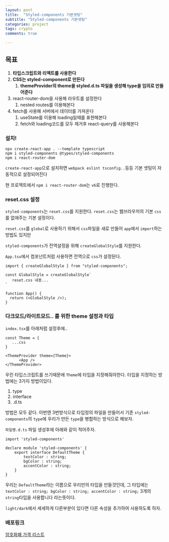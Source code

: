 ```yaml
---
layout: post
title:  "Styled-components 기본셋팅"
subtitle: "Styled-components 기본셋팅"
categories: project
tags: crypto
comments: true

---
```


## 목표

1. **타입스크립트와 리액트를 사용한다**
2. **CSS는 styled-component로 만든다**
   1. **themeProvider의 theme을 styled.d.ts 파일을 생성해 type을 임의로 만들어준다**
3. react-router-dom을 사용해 라우트를 설정한다
   1. nested routes를 이용해본다
4. fetch를 사용해 서버에서 데이터를 가져온다
   1. useState를 이용해 loading일때를 표현해본다
   2. fetch와 loading코드를 모두 제거후 react-query를 사용해본다

### 설치!

```
npx create-react-app . --template typescript
npm i styled-components @types/styled-components
npm i react-router-dom
```

`create-react-app`으로 설치하면 `webpack eslint tsconfig..`등등 기본 셋팅이 자동적으로 설정되어진다

현 프로젝트에서 `npm i react-router-dom`는 `v6`로 진행한다.

### reset.css 설정

`styled-components`는 `reset.css`를 지원한다. `reset.css`는 웹브라우저의 기본 `css`를 없애주는 기본 설정이다.

`reset.css`를 `global`로 사용하기 위해서 `css`파일을 새로 만들어 `app`에서 `import`하는 방법도 있지만

`styled-components`가 전역설정을 위해 `createGlobalStyle`를 지원한다.

`App.tsx`에서 컴포넌트처럼 사용하면 전역으로 `css`가 설정된다.

```
import { createGlobalStyle } from "styled-components";

const GlobalStyle = createGlobalStyle`
   reset.css 내용...
`

function App() {
  return (<GlobalStyle />);
}
```

### 다크모드/라이트모드.. 를 위한 theme 설정과 타입

`index.tsx`를 아래처럼 설정후에..

```
const Theme = {
   ...css
}

<ThemeProvider theme={Theme}>
      <App />
</ThemeProvider>
```

우린 타입스크립트를 쓰기때문에 `Theme`에 타입을 지정해줘야한다. 타입을 지정하는 방법에는 3가지 방법이있다.

1. type
2. interface
3. .d.ts

방법은 모두 같다. 이번엔 3번방식으로 타입정의 파일을 만들어서 기존 `styled-components`의 `type`에 우리가 만든 `type`을 병합하는 방식으로 해보자.


`파일명.d.ts` 파일 생성후에 아래와 같이 적어주자.

```
import 'styled-components'

declare module 'styled-components' { 
    export interface DefaultTheme {
        textColor : string;
        bgColor : string;
        accentColor : string;
    }
}
```

우리는 `DefaultTheme`라는 이름으로 우리만의 타입을 만들것인데, 그 타입에는 `textColor : string; bgColor : string; accentColor : string;` 3개의 `string`타입을 사용합니다 라는뜻이다.

`light/dark`에서 세세하게 다른부분이 있다면 다른 속성을 추가하여 사용하도록 하자.


### 배포링크
[암호화폐 가격 리스트](https://erurang.github.io/crypto_tracker)